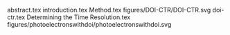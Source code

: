 abstract.tex
introduction.tex
Method.tex
figures/DOI-CTR/DOI-CTR.svg
doi-ctr.tex
Determining the Time Resolution.tex
figures/photoelectronswithdoi/photoelectronswithdoi.svg
